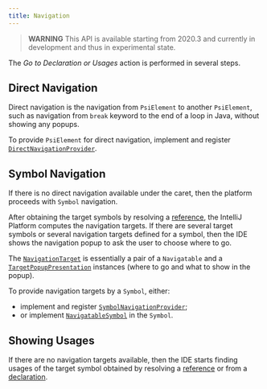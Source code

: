 ```yaml
---
title: Navigation
---
```

<!-- Copyright 2000-2020 JetBrains s.r.o. and other contributors. Use of this source code is governed by the Apache 2.0 license that can be found in the LICENSE file. -->

> **WARNING** This API is available starting from 2020.3 and currently in development and thus in experimental state.

The _Go to Declaration or Usages_ action is performed in several steps.

## Direct Navigation

Direct navigation is the navigation from `PsiElement` to another `PsiElement`, 
such as navigation from `break` keyword to the end of a loop in Java, without showing any popups.

To provide `PsiElement` for direct navigation, implement and register 
[`DirectNavigationProvider`](upsource:///platform/core-api/src/com/intellij/navigation/DirectNavigationProvider.java).


## Symbol Navigation

If there is no direct navigation available under the caret, then the platform proceeds with `Symbol` navigation.

After obtaining the target symbols by resolving a [reference](declarations_and_references.md#references), 
the IntelliJ Platform computes the navigation targets. 
If there are several target symbols or several navigation targets defined for a symbol, 
then the IDE shows the navigation popup to ask the user to choose where to go.

The [`NavigationTarget`](upsource:///platform/core-api/src/com/intellij/navigation/NavigationTarget.java)
is essentially a pair of a `Navigatable` and 
a [`TargetPopupPresentation`](upsource:///platform/core-api/src/com/intellij/navigation/TargetPopupPresentation.java) 
instances (where to go and what to show in the popup).

To provide navigation targets by a `Symbol`, either:
- implement and register 
  [`SymbolNavigationProvider`](upsource:///platform/core-api/src/com/intellij/navigation/SymbolNavigationProvider.java);
- or implement 
  [`NavigatableSymbol`](upsource:///platform/core-api/src/com/intellij/navigation/NavigatableSymbol.java)
  in the `Symbol`.


## Showing Usages

If there are no navigation targets available, then the IDE starts finding usages of the target symbol 
obtained by resolving a [reference](declarations_and_references.md#references) 
or from a [declaration](declarations_and_references.md#declarations). 
